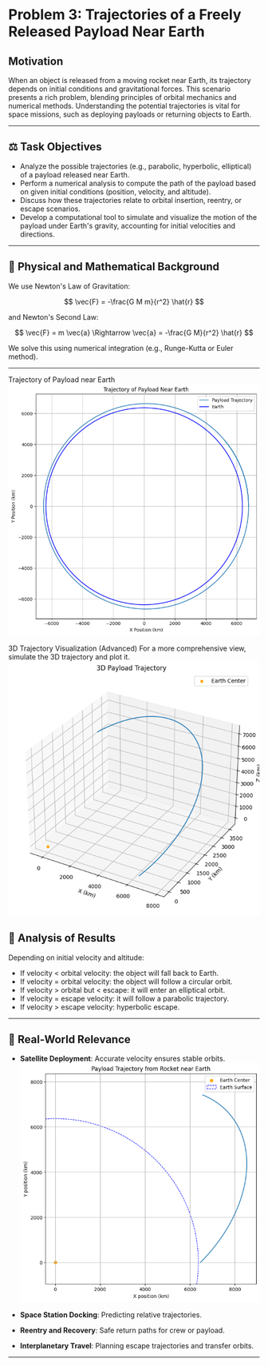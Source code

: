 # Problem 3: Trajectories of a Freely Released Payload Near Earth

##  Motivation

When an object is released from a moving rocket near Earth, its trajectory depends on initial conditions and gravitational forces. This scenario presents a rich problem, blending principles of orbital mechanics and numerical methods. Understanding the potential trajectories is vital for space missions, such as deploying payloads or returning objects to Earth.

---

## ⚖️ Task Objectives

* Analyze the possible trajectories (e.g., parabolic, hyperbolic, elliptical) of a payload released near Earth.
* Perform a numerical analysis to compute the path of the payload based on given initial conditions (position, velocity, and altitude).
* Discuss how these trajectories relate to orbital insertion, reentry, or escape scenarios.
* Develop a computational tool to simulate and visualize the motion of the payload under Earth's gravity, accounting for initial velocities and directions.

---

## 🔄 Physical and Mathematical Background

We use Newton's Law of Gravitation:

$$
\vec{F} = -\frac{G M m}{r^2} \hat{r}
$$

and Newton's Second Law:

$$
\vec{F} = m \vec{a}
\Rightarrow \vec{a} = -\frac{G M}{r^2} \hat{r}
$$

We solve this using numerical integration (e.g., Runge-Kutta or Euler method).

---

Trajectory of Payload near Earth
![alt text](image-2.png)

3D Trajectory Visualization (Advanced)
For a more comprehensive view, simulate the 3D trajectory and plot it.
![alt text](image-5.png)

## 🚀 Analysis of Results

Depending on initial velocity and altitude:

* If velocity < orbital velocity: the object will fall back to Earth.
* If velocity = orbital velocity: the object will follow a circular orbit.
* If velocity > orbital but < escape: it will enter an elliptical orbit.
* If velocity = escape velocity: it will follow a parabolic trajectory.
* If velocity > escape velocity: hyperbolic escape.

---

## 🌌 Real-World Relevance

* **Satellite Deployment**: Accurate velocity ensures stable orbits.
![alt text](image-4.png)

* **Space Station Docking**: Predicting relative trajectories.
* **Reentry and Recovery**: Safe return paths for crew or payload.
* **Interplanetary Travel**: Planning escape trajectories and transfer orbits.

---


